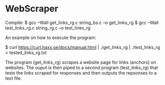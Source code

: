 # WebScraper

Compile:
$ gcc –Wall get_links_rg.c string_bs.c –o get_links_rg 
$ gcc –Wall test_links_rg.c string_rg.c –o test_links_rg 

An example on how to execute the program:

$ curl https://curl.haxx.se/docs/manual.html | ./get_links_rg | ./test_links_rg > tested_links_rg.txt


The program (get_links_rg) scrapes a website page for links (anchors) on websites. The ouput is then piped to a second program (test_links_rg) that tests the links scraped for responses and then outputs the repsonses to a text file.
